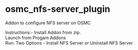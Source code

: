 # osmc_nfs-server_plugin

Addon to configure NFS server on OSMC

Instructions:-
  Install Addon from zip.<br/>
  Launch from Progam Addons<br/>
  Run: Two Options - Install NFS Server or Uninstall NFS Server
